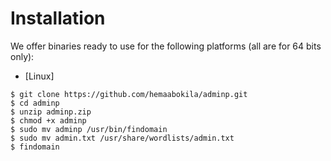 # Installation

We offer binaries ready to use for the following platforms (all are for 64 bits only):

* [Linux]
```
$ git clone https://github.com/hemaabokila/adminp.git
$ cd adminp
$ unzip adminp.zip
$ chmod +x adminp
$ sudo mv adminp /usr/bin/findomain
$ sudo mv admin.txt /usr/share/wordlists/admin.txt
$ findomain
```
